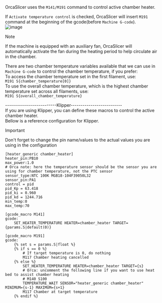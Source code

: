 OrcaSlicer uses the `M141/M191` command to control active chamber heater.  

If `Activate temperature control` is checked, OrcaSlicer will insert `M191` command at the beginning of the gcode(before `Machine G-code`).  
![image](./images/activate_chamber_heater.jpg)  

> [!NOTE]
> If the machine is equipped with an auxiliary fan, OrcaSlicer will automatically activate the fan during the heating period to help circulate air in the chamber.

There are two chamber temperature variables available that we can use in `Machine G-code` to control the chamber temperature, if you prefer:  
To access the chamber temperature set in the first filament, use:  
`M191 S{chamber_temperature[0]}`  
To use the overall chamber temperature, which is the highest chamber temperature set across all filaments, use:    
`M191 S{overall_chamber_temperature}`


--------------------------Klipper--------------------------  
If you are using Klipper, you can define these macros to control the active chamber heater.  
Bellow is a reference configuration for Klipper.   
> [!IMPORTANT]
> Don't forget to change the pin name/values to the actual values you are using in the configuration

```
[heater_generic chamber_heater]
heater_pin:PB10
max_power:1.0
# Orca note: here the temperature sensor should be the sensor you are using for chamber temperature, not the PTC sensor
sensor_type:NTC 100K MGB18-104F39050L32
sensor_pin:PA1
control = pid
pid_Kp = 63.418 
pid_ki = 0.960
pid_kd = 1244.716
min_temp:0
max_temp:70

[gcode_macro M141]
gcode:
    SET_HEATER_TEMPERATURE HEATER=chamber_heater TARGET={params.S|default(0)}

[gcode_macro M191]
gcode:
    {% set s = params.S|float %}
    {% if s == 0 %}
        # If target temperature is 0, do nothing
        M117 Chamber heating cancelled
    {% else %}
        SET_HEATER_TEMPERATURE HEATER=chamber_heater TARGET={s}
        # Orca: uncomment the following line if you want to use heat bed to assist chamber heating
        # M140 S100
        TEMPERATURE_WAIT SENSOR="heater_generic chamber_heater" MINIMUM={s-1} MAXIMUM={s+1}
        M117 Chamber at target temperature
    {% endif %}

```
